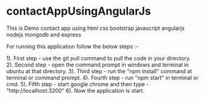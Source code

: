 # contactAppUsingAngularJs
This is Demo contact app using html css bootstrap javascript angularjs nodejs mongodb and express


For running this application follow the below steps :-

1). First step - use the git pull command to pull the code in your directory.
2). Second step - open the command prompt in windows and terminal in ubuntu at that directory.
3). Third step - run the "npm install" command at terminal or command prompt.
4). Fourth step - run "npm start" in terminal or cmd.
5). Fifth step - start google chrome and then type - "http://localhost:3200" 
6). Now the application is start.

